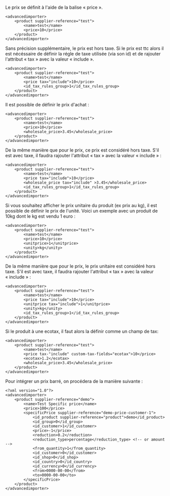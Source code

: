 Le prix se définit à l'aide de la balise « price ».
```
<advancedimporter>
    <product supplier-reference="test">
        <name>test</name>
        <price>10</price>
    </product>
</advancedimporter>
```

Sans précision supplémentaire, le prix est hors taxe. Si le prix est ttc alors il est nécéssaire de définir la régle de taxe utilisée (via son id) et de rajouter l'attribut « tax » avec la valeur « include ».
```
<advancedimporter>
    <product supplier-reference="test">
        <name>test</name>
        <price tax="include">10</price>
        <id_tax_rules_group>1</id_tax_rules_group>
    </product>
</advancedimporter>
```

Il est possible de définir le prix d'achat :
```
<advancedimporter>
    <product supplier-reference="test">
        <name>test</name>
        <price>10</price>
        <wholesale_price>3.45</wholesale_price>
    </product>
</advancedimporter>
```

De la même manière que pour le prix, ce prix est considéré hors taxe. S'il est avec taxe, il faudra rajouter l'attribut « tax » avec la valeur « include » :
```
<advancedimporter>
    <product supplier-reference="test">
        <name>test</name>
        <price tax="include">10</price>
        <wholesale_price tax="include" >3.45</wholesale_price>
        <id_tax_rules_group>1</id_tax_rules_group>
    </product>
</advancedimporter>
```

Si vous souhaitez afficher le prix unitaire du produit (ex prix au kg), il est possible de définir le prix de l'unité. Voici un exemple avec un produit de 10kg dont le kg est vendu 1 euro :
```
<advancedimporter>
    <product supplier-reference="test">
        <name>test</name>
        <price>10</price>
        <unitprice>1</unitprice>
        <unity>kg</unity>
    </product>
</advancedimporter>
```

De la même manière que pour le prix, le prix unitaire est considéré hors taxe. S'il est avec taxe, il faudra rajouter l'attribut « tax » avec la valeur « include » :
```
<advancedimporter>
    <product supplier-reference="test">
        <name>test</name>
        <price tax="include">10</price>
        <unitprice tax="include">1</unitprice>
        <unity>kg</unity>
        <id_tax_rules_group>1</id_tax_rules_group>
    </product>
</advancedimporter>
```

Si le produit à une ecotax, il faut alors la définir comme un champ de tax:
```
<advancedimporter>
    <product supplier-reference="test">
        <name>test</name>
        <price tax-"include" custom-tax-fields="ecotax">10</price>
        <ecotax>1.2</ecotax>
        <wholesale_price>3.45</wholesale_price>
    </product>
</advancedimporter>
```

Pour intégrer un prix barré, on procédera de la manière suivante :

```
<?xml version="1.0"?>
<advancedimporter>
    <product supplier-reference="demo">
        <name>Test Specific price</name>
        <price>100</price>
        <specificPrice supplier-reference="demo-price-customer-1">
            <id_product supplier-reference="product">demo</id_product>
            <id_group>0</id_group>
            <id_customer>1</id_customer>
            <price>-1</price>
            <reduction>0.2</reduction>
            <reduction_type>percentage</reduction_type> <!-- or amount -->
            <from_quantity>1</from_quantity>
            <id_customer>0</id_customer>
            <id_shop>0</id_shop>
            <id_country>0</id_country>
            <id_currency>0</id_currency>
            <from>0000-00-00</from>
            <to>0000-00-00</to>
        </specificPrice>
    </product>
</advancedimporter>
```
